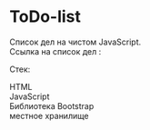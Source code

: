 # ToDo-list
Список дел на чистом JavaScript.<br>
Ссылка на список дел : <br>


Стек:<br>

HTML<br>
JavaScript<br>
Библиотека Bootstrap<br>
местное хранилище<br>
